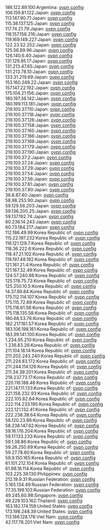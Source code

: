 186.122.89.100:Argentina: [ovpn config](vpn/186_122_89_100.ovpn)  
106.159.81.122:Japan: [ovpn config](vpn/106_159_81_122.ovpn)  
113.147.90.71:Japan: [ovpn config](vpn/113_147_90_71.ovpn)  
115.38.137.125:Japan: [ovpn config](vpn/115_38_137_125.ovpn)  
117.74.21.79:Japan: [ovpn config](vpn/117_74_21_79.ovpn)  
118.157.158.218:Japan: [ovpn config](vpn/118_157_158_218.ovpn)  
119.169.149.227:Japan: [ovpn config](vpn/119_169_149_227.ovpn)  
122.23.52.252:Japan: [ovpn config](vpn/122_23_52_252.ovpn)  
125.56.89.96:Japan: [ovpn config](vpn/125_56_89_96.ovpn)  
126.140.6.40:Japan: [ovpn config](vpn/126_140_6_40.ovpn)  
131.129.85.17:Japan: [ovpn config](vpn/131_129_85_17.ovpn)  
131.213.47.65:Japan: [ovpn config](vpn/131_213_47_65.ovpn)  
131.213.78.10:Japan: [ovpn config](vpn/131_213_78_10.ovpn)  
133.31.219.69:Japan: [ovpn config](vpn/133_31_219_69.ovpn)  
153.160.249.22:Japan: [ovpn config](vpn/153_160_249_22.ovpn)  
157.147.22.192:Japan: [ovpn config](vpn/157_147_22_192.ovpn)  
175.104.21.156:Japan: [ovpn config](vpn/175_104_21_156.ovpn)  
180.197.36.142:Japan: [ovpn config](vpn/180_197_36_142.ovpn)  
180.199.113.181:Japan: [ovpn config](vpn/180_199_113_181.ovpn)  
219.100.37.110:Japan: [ovpn config](vpn/219_100_37_110.ovpn)  
219.100.37.118:Japan: [ovpn config](vpn/219_100_37_118.ovpn)  
219.100.37.126:Japan: [ovpn config](vpn/219_100_37_126.ovpn)  
219.100.37.158:Japan: [ovpn config](vpn/219_100_37_158.ovpn)  
219.100.37.165:Japan: [ovpn config](vpn/219_100_37_165.ovpn)  
219.100.37.166:Japan: [ovpn config](vpn/219_100_37_166.ovpn)  
219.100.37.169:Japan: [ovpn config](vpn/219_100_37_169.ovpn)  
219.100.37.179:Japan: [ovpn config](vpn/219_100_37_179.ovpn)  
219.100.37.190:Japan: [ovpn config](vpn/219_100_37_190.ovpn)  
219.100.37.2:Japan: [ovpn config](vpn/219_100_37_2.ovpn)  
219.100.37.24:Japan: [ovpn config](vpn/219_100_37_24.ovpn)  
219.100.37.29:Japan: [ovpn config](vpn/219_100_37_29.ovpn)  
219.100.37.54:Japan: [ovpn config](vpn/219_100_37_54.ovpn)  
219.100.37.56:Japan: [ovpn config](vpn/219_100_37_56.ovpn)  
219.100.37.81:Japan: [ovpn config](vpn/219_100_37_81.ovpn)  
219.100.37.90:Japan: [ovpn config](vpn/219_100_37_90.ovpn)  
36.8.87.40:Japan: [ovpn config](vpn/36_8_87_40.ovpn)  
58.98.253.90:Japan: [ovpn config](vpn/58_98_253_90.ovpn)  
59.129.58.203:Japan: [ovpn config](vpn/59_129_58_203.ovpn)  
59.136.200.25:Japan: [ovpn config](vpn/59_136_200_25.ovpn)  
59.137.192.74:Japan: [ovpn config](vpn/59_137_192_74.ovpn)  
60.236.14.243:Japan: [ovpn config](vpn/60_236_14_243.ovpn)  
60.73.184.217:Japan: [ovpn config](vpn/60_73_184_217.ovpn)  
112.186.49.99:Korea Republic of: [ovpn config](vpn/112_186_49_99.ovpn)  
115.22.197.232:Korea Republic of: [ovpn config](vpn/115_22_197_232.ovpn)  
116.121.129.7:Korea Republic of: [ovpn config](vpn/116_121_129_7.ovpn)  
118.36.222.6:Korea Republic of: [ovpn config](vpn/118_36_222_6.ovpn)  
118.47.21.102:Korea Republic of: [ovpn config](vpn/118_47_21_102.ovpn)  
119.197.48.192:Korea Republic of: [ovpn config](vpn/119_197_48_192.ovpn)  
121.161.21.4:Korea Republic of: [ovpn config](vpn/121_161_21_4.ovpn)  
121.167.32.49:Korea Republic of: [ovpn config](vpn/121_167_32_49.ovpn)  
124.57.240.86:Korea Republic of: [ovpn config](vpn/124_57_240_86.ovpn)  
125.178.75.73:Korea Republic of: [ovpn config](vpn/125_178_75_73.ovpn)  
125.250.10.5:Korea Republic of: [ovpn config](vpn/125_250_10_5.ovpn)  
14.37.89.84:Korea Republic of: [ovpn config](vpn/14_37_89_84.ovpn)  
175.112.114.107:Korea Republic of: [ovpn config](vpn/175_112_114_107.ovpn)  
175.115.72.89:Korea Republic of: [ovpn config](vpn/175_115_72_89.ovpn)  
175.116.61.56:Korea Republic of: [ovpn config](vpn/175_116_61_56.ovpn)  
175.118.135.58:Korea Republic of: [ovpn config](vpn/175_118_135_58.ovpn)  
180.68.53.76:Korea Republic of: [ovpn config](vpn/180_68_53_76.ovpn)  
182.217.161.57:Korea Republic of: [ovpn config](vpn/182_217_161_57.ovpn)  
183.106.198.161:Korea Republic of: [ovpn config](vpn/183_106_198_161.ovpn)  
183.99.141.100:Korea Republic of: [ovpn config](vpn/183_99_141_100.ovpn)  
1.234.95.210:Korea Republic of: [ovpn config](vpn/1_234_95_210.ovpn)  
1.236.83.26:Korea Republic of: [ovpn config](vpn/1_236_83_26.ovpn)  
211.104.18.14:Korea Republic of: [ovpn config](vpn/211_104_18_14.ovpn)  
211.202.243.240:Korea Republic of: [ovpn config](vpn/211_202_243_240.ovpn)  
211.224.83.172:Korea Republic of: [ovpn config](vpn/211_224_83_172.ovpn)  
211.244.114.126:Korea Republic of: [ovpn config](vpn/211_244_114_126.ovpn)  
211.34.39.201:Korea Republic of: [ovpn config](vpn/211_34_39_201.ovpn)  
218.237.73.17:Korea Republic of: [ovpn config](vpn/218_237_73_17.ovpn)  
220.116.188.48:Korea Republic of: [ovpn config](vpn/220_116_188_48.ovpn)  
221.147.11.133:Korea Republic of: [ovpn config](vpn/221_147_11_133.ovpn)  
221.158.232.93:Korea Republic of: [ovpn config](vpn/221_158_232_93.ovpn)  
222.105.82.64:Korea Republic of: [ovpn config](vpn/222_105_82_64.ovpn)  
222.114.233.195:Korea Republic of: [ovpn config](vpn/222_114_233_195.ovpn)  
222.121.132.41:Korea Republic of: [ovpn config](vpn/222_121_132_41.ovpn)  
222.238.38.64:Korea Republic of: [ovpn config](vpn/222_238_38_64.ovpn)  
58.120.23.86:Korea Republic of: [ovpn config](vpn/58_120_23_86.ovpn)  
58.238.147.62:Korea Republic of: [ovpn config](vpn/58_238_147_62.ovpn)  
59.16.176.204:Korea Republic of: [ovpn config](vpn/59_16_176_204.ovpn)  
59.17.133.233:Korea Republic of: [ovpn config](vpn/59_17_133_233.ovpn)  
59.1.38.86:Korea Republic of: [ovpn config](vpn/59_1_38_86.ovpn)  
59.26.250.69:Korea Republic of: [ovpn config](vpn/59_26_250_69.ovpn)  
59.27.78.80:Korea Republic of: [ovpn config](vpn/59_27_78_80.ovpn)  
59.9.150.165:Korea Republic of: [ovpn config](vpn/59_9_150_165.ovpn)  
61.101.212.104:Korea Republic of: [ovpn config](vpn/61_101_212_104.ovpn)  
61.98.16.114:Korea Republic of: [ovpn config](vpn/61_98_16_114.ovpn)  
103.225.39.130:Philippines: [ovpn config](vpn/103_225_39_130.ovpn)  
212.19.9.31:Russian Federation: [ovpn config](vpn/212_19_9_31.ovpn)  
5.165.134.49:Russian Federation: [ovpn config](vpn/5_165_134_49.ovpn)  
77.35.199.103:Russian Federation: [ovpn config](vpn/77_35_199_103.ovpn)  
49.245.60.98:Singapore: [ovpn config](vpn/49_245_60_98.ovpn)  
49.228.103.162:Thailand: [ovpn config](vpn/49_228_103_162.ovpn)  
163.182.174.159:United States: [ovpn config](vpn/163_182_174_159.ovpn)  
173.198.248.39:United States: [ovpn config](vpn/173_198_248_39.ovpn)  
113.166.128.178:Viet Nam: [ovpn config](vpn/113_166_128_178.ovpn)  
42.117.78.201:Viet Nam: [ovpn config](vpn/42_117_78_201.ovpn)  
